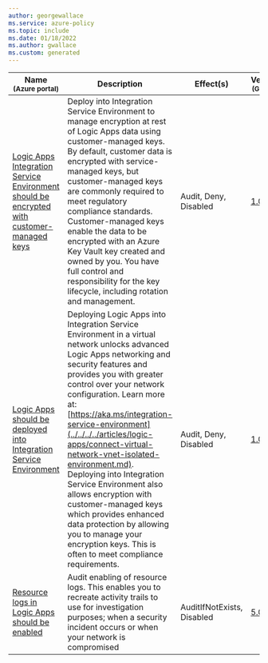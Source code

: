 ```yaml
---
author: georgewallace
ms.service: azure-policy
ms.topic: include
ms.date: 01/18/2022
ms.author: gwallace
ms.custom: generated
---
```


|Name<br /><sub>(Azure portal)</sub> |Description |Effect(s) |Version<br /><sub>(GitHub)</sub> |
|---|---|---|---|
|[Logic Apps Integration Service Environment should be encrypted with customer-managed keys](https://portal.azure.com/#blade/Microsoft_Azure_Policy/PolicyDetailBlade/definitionId/%2Fproviders%2FMicrosoft.Authorization%2FpolicyDefinitions%2F1fafeaf6-7927-4059-a50a-8eb2a7a6f2b5) |Deploy into Integration Service Environment to manage encryption at rest of Logic Apps data using customer-managed keys. By default, customer data is encrypted with service-managed keys, but customer-managed keys are commonly required to meet regulatory compliance standards. Customer-managed keys enable the data to be encrypted with an Azure Key Vault key created and owned by you. You have full control and responsibility for the key lifecycle, including rotation and management. |Audit, Deny, Disabled |[1.0.0](https://github.com/Azure/azure-policy/blob/master/built-in-policies/policyDefinitions/Logic%20Apps/LogicApps_ISEWithCustomerManagedKey_AuditDeny.json) |
|[Logic Apps should be deployed into Integration Service Environment](https://portal.azure.com/#blade/Microsoft_Azure_Policy/PolicyDetailBlade/definitionId/%2Fproviders%2FMicrosoft.Authorization%2FpolicyDefinitions%2Fdc595cb1-1cde-45f6-8faf-f88874e1c0e1) |Deploying Logic Apps into Integration Service Environment in a virtual network unlocks advanced Logic Apps networking and security features and provides you with greater control over your network configuration. Learn more at: [https://aka.ms/integration-service-environment](../../../../articles/logic-apps/connect-virtual-network-vnet-isolated-environment.md). Deploying into Integration Service Environment also allows encryption with customer-managed keys which provides enhanced data protection by allowing you to manage your encryption keys. This is often to meet compliance requirements. |Audit, Deny, Disabled |[1.0.0](https://github.com/Azure/azure-policy/blob/master/built-in-policies/policyDefinitions/Logic%20Apps/LogicApps_LogicAppsInISE_AuditDeny.json) |
|[Resource logs in Logic Apps should be enabled](https://portal.azure.com/#blade/Microsoft_Azure_Policy/PolicyDetailBlade/definitionId/%2Fproviders%2FMicrosoft.Authorization%2FpolicyDefinitions%2F34f95f76-5386-4de7-b824-0d8478470c9d) |Audit enabling of resource logs. This enables you to recreate activity trails to use for investigation purposes; when a security incident occurs or when your network is compromised |AuditIfNotExists, Disabled |[5.0.0](https://github.com/Azure/azure-policy/blob/master/built-in-policies/policyDefinitions/Logic%20Apps/LogicApps_AuditDiagnosticLog_Audit.json) |